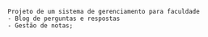     Projeto de um sistema de gerenciamento para faculdade
    - Blog de perguntas e respostas
    - Gestão de notas;
